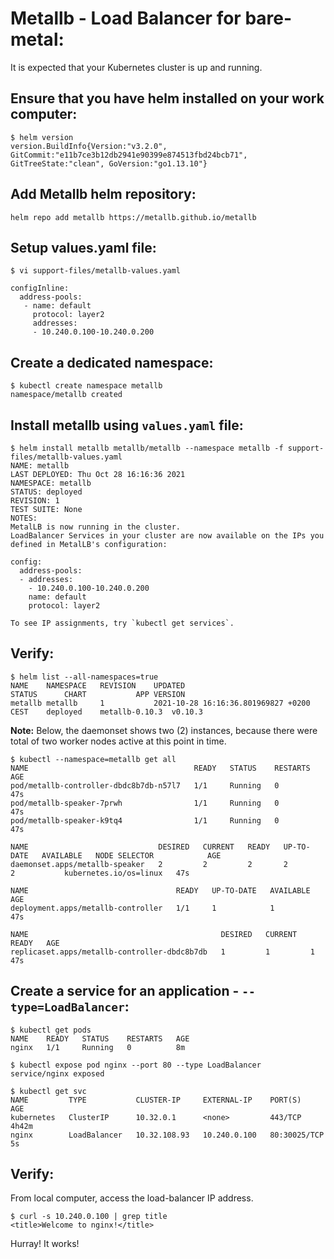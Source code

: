 # Metallb - Load Balancer for bare-metal:

It is expected that your Kubernetes cluster is up and running.

## Ensure that you have helm installed on your work computer:

```
$ helm version
version.BuildInfo{Version:"v3.2.0", GitCommit:"e11b7ce3b12db2941e90399e874513fbd24bcb71", GitTreeState:"clean", GoVersion:"go1.13.10"}
```



## Add Metallb helm repository:

```
helm repo add metallb https://metallb.github.io/metallb
```

## Setup values.yaml file:

```
$ vi support-files/metallb-values.yaml

configInline:
  address-pools:
   - name: default
     protocol: layer2
     addresses:
     - 10.240.0.100-10.240.0.200
``` 


## Create a dedicated namespace:

```
$ kubectl create namespace metallb
namespace/metallb created
```

## Install metallb using `values.yaml` file:

```
$ helm install metallb metallb/metallb --namespace metallb -f support-files/metallb-values.yaml 
NAME: metallb
LAST DEPLOYED: Thu Oct 28 16:16:36 2021
NAMESPACE: metallb
STATUS: deployed
REVISION: 1
TEST SUITE: None
NOTES:
MetalLB is now running in the cluster.
LoadBalancer Services in your cluster are now available on the IPs you
defined in MetalLB's configuration:

config:
  address-pools:
  - addresses:
    - 10.240.0.100-10.240.0.200
    name: default
    protocol: layer2

To see IP assignments, try `kubectl get services`.
```


## Verify:

```
$ helm list --all-namespaces=true
NAME   	NAMESPACE	REVISION	UPDATED                                 	STATUS  	CHART         	APP VERSION
metallb	metallb  	1       	2021-10-28 16:16:36.801969827 +0200 CEST	deployed	metallb-0.10.3	v0.10.3    
```


**Note:** Below, the daemonset shows two (2) instances, because there were total of two worker nodes active at this point in time.

```
$ kubectl --namespace=metallb get all
NAME                                     READY   STATUS    RESTARTS   AGE
pod/metallb-controller-dbdc8b7db-n57l7   1/1     Running   0          47s
pod/metallb-speaker-7prwh                1/1     Running   0          47s
pod/metallb-speaker-k9tq4                1/1     Running   0          47s

NAME                             DESIRED   CURRENT   READY   UP-TO-DATE   AVAILABLE   NODE SELECTOR            AGE
daemonset.apps/metallb-speaker   2         2         2       2            2           kubernetes.io/os=linux   47s

NAME                                 READY   UP-TO-DATE   AVAILABLE   AGE
deployment.apps/metallb-controller   1/1     1            1           47s

NAME                                           DESIRED   CURRENT   READY   AGE
replicaset.apps/metallb-controller-dbdc8b7db   1         1         1       47s
```


## Create a service for an application - `--type=LoadBalancer`:

```
$ kubectl get pods
NAME    READY   STATUS    RESTARTS   AGE
nginx   1/1     Running   0          8m
```


```
$ kubectl expose pod nginx --port 80 --type LoadBalancer
service/nginx exposed
```

```
$ kubectl get svc
NAME         TYPE           CLUSTER-IP     EXTERNAL-IP    PORT(S)        AGE
kubernetes   ClusterIP      10.32.0.1      <none>         443/TCP        4h42m
nginx        LoadBalancer   10.32.108.93   10.240.0.100   80:30025/TCP   5s
```

## Verify:
From local computer, access the load-balancer IP address.

```
$ curl -s 10.240.0.100 | grep title
<title>Welcome to nginx!</title>
```


Hurray! It works!

